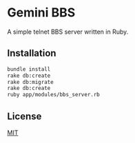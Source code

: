 # Gemini BBS

A simple telnet BBS server written in Ruby.

## Installation

```bash
bundle install
rake db:create
rake db:migrate
rake db:create
ruby app/modules/bbs_server.rb
```

## License
[MIT](https://choosealicense.com/licenses/mit/)